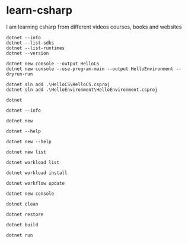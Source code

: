 # learn-csharp
I am learning csharp from different videos courses, books and websites

```poweshell
dotnet --info
dotnet --list-sdks
dotnet --list-runtimes
dotnet --version

dotnet new console --output HelloCS
dotnet new console --use-program-main --output HelloEnvironment --dryrun-run

dotnet sln add .\HelloCS\HelloCS.csproj
dotnet sln add .\HelloEnvironment\HelloEnvironment.csproj

dotnet

dotnet --info

dotnet new

dotnet --help

dotnet new --help

dotnet new list

dotnet workload list

dotnet workload install

dotnet workflow update

dotnet new console

dotnet clean

dotnet restore

dotnet build

dotnet run

```


